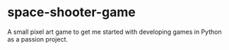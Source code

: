 # space-shooter-game
A small pixel art game to get me started with developing games in Python as a passion project.
